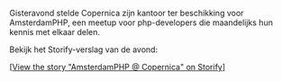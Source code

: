 Gisteravond stelde Copernica zijn kantoor ter beschikking voor
AmsterdamPHP, een meetup voor php-developers die maandelijks hun kennis
met elkaar delen.

Bekijk het Storify-verslag van de avond:

[[View the story "AmsterdamPHP @ Copernica" on
Storify](http://storify.com/copernica/php-amsterdam-copernica)]
